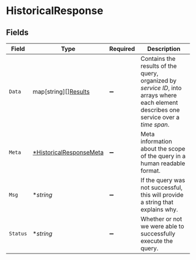 # HistoricalResponse


## Fields

| Field                                                                                                                                  | Type                                                                                                                                   | Required                                                                                                                               | Description                                                                                                                            |
| -------------------------------------------------------------------------------------------------------------------------------------- | -------------------------------------------------------------------------------------------------------------------------------------- | -------------------------------------------------------------------------------------------------------------------------------------- | -------------------------------------------------------------------------------------------------------------------------------------- |
| `Data`                                                                                                                                 | map[string][][Results](../../models/shared/results.md)                                                                                 | :heavy_minus_sign:                                                                                                                     | Contains the results of the query, organized by *service ID*, into arrays where each element describes one service over a *time span*. |
| `Meta`                                                                                                                                 | [*HistoricalResponseMeta](../../models/shared/historicalresponsemeta.md)                                                               | :heavy_minus_sign:                                                                                                                     | Meta information about the scope of the query in a human readable format.                                                              |
| `Msg`                                                                                                                                  | **string*                                                                                                                              | :heavy_minus_sign:                                                                                                                     | If the query was not successful, this will provide a string that explains why.                                                         |
| `Status`                                                                                                                               | **string*                                                                                                                              | :heavy_minus_sign:                                                                                                                     | Whether or not we were able to successfully execute the query.                                                                         |